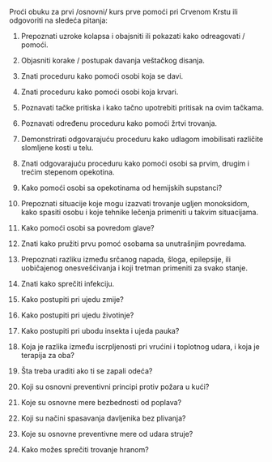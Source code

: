 Proći obuku za prvi /osnovni/ kurs prve pomoći pri Crvenom Krstu ili
odgovoriti na sledeća pitanja:

1.  Prepoznati uzroke kolapsa i obajsniti ili pokazati kako odreagovati
    / pomoći.

2.  Objasniti korake / postupak davanja veštačkog disanja.

3.  Znati proceduru kako pomoći osobi koja se davi.

4.  Znati proceduru kako pomoći osobi koja krvari.

5.  Poznavati tačke pritiska i kako tačno upotrebiti pritisak na ovim
    tačkama.

6.  Poznavati određenu proceduru kako pomoći žrtvi trovanja.

7.  Demonstrirati odgovarajuću proceduru kako udlagom imobilisati
    različite slomljene kosti u telu.

8.  Znati odgovarajuću proceduru kako pomoći osobi sa prvim, drugim i
    trećim stepenom opekotina.

9.  Kako pomoći osobi sa opekotinama od hemijskih supstanci?

10. Prepoznati situacije koje mogu izazvati trovanje ugljen monoksidom,
    kako spasiti osobu i koje tehnike lečenja primeniti u takvim
    situacijama.

11. Kako pomoći osobi sa povredom glave?

12. Znati kako pružiti prvu pomoć osobama sa unutrašnjim povredama.

13. Prepoznati razliku između srčanog napada, šloga, epilepsije, ili
    uobičajenog onesvešćivanja i koji tretman primeniti za svako stanje.

14. Znati kako sprečiti infekciju.

15. Kako postupiti pri ujedu zmije?

16. Kako postupiti pri ujedu životinje?

17. Kako postupiti pri ubodu insekta i ujeda pauka?

18. Koja je razlika između iscrpljenosti pri vrućini i toplotnog udara,
    i koja je terapija za oba?

19. Šta treba uraditi ako ti se zapali odeća?

20. Koji su osnovni preventivni principi protiv požara u kući?

21. Koje su osnovne mere bezbednosti od poplava?

22. Koji su načini spasavanja davljenika bez plivanja?

23. Koje su osnovne preventivne mere od udara struje?

24. Kako možes sprečiti trovanje hranom?
